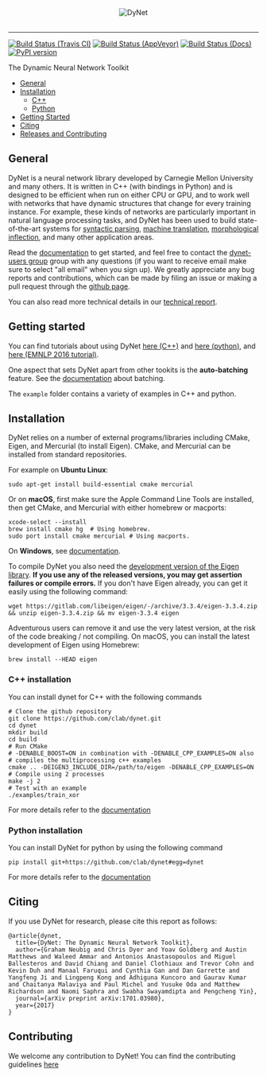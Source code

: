 <div align="center">
  <img alt="DyNet" src="doc/source/images/dynet_logo.png"><br><br>
</div>

---

[![Build Status (Travis CI)](https://travis-ci.org/clab/dynet.svg?branch=master)](https://travis-ci.org/clab/dynet)
[![Build Status (AppVeyor)](https://ci.appveyor.com/api/projects/status/github/clab/dynet?svg=true)](https://ci.appveyor.com/project/danielh/dynet-c3iuq)
[![Build Status (Docs)](https://readthedocs.org/projects/dynet/badge/?version=latest)](http://dynet.readthedocs.io/en/latest/)
[![PyPI version](https://badge.fury.io/py/dyNET.svg)](https://badge.fury.io/py/dyNET)

The Dynamic Neural Network Toolkit

- [General](#general)
- [Installation](#installation)
  - [C++](#c-installation)
  - [Python](#python-installation)
- [Getting Started](#getting-started)
- [Citing](#citing)
- [Releases and Contributing](#releases-and-contributing)


## General

DyNet is a neural network library developed by Carnegie Mellon University and many others. It is written in C++ (with bindings in Python) and is designed to be efficient when run on either CPU or GPU, and to work well with networks that have dynamic structures that change for every training instance. For example, these kinds of networks are particularly important in natural language processing tasks, and DyNet has been used to build state-of-the-art systems for [syntactic parsing](https://github.com/clab/lstm-parser), [machine translation](https://github.com/neubig/lamtram), [morphological inflection](https://github.com/mfaruqui/morph-trans), and many other application areas.

Read the [documentation](http://dynet.readthedocs.io/en/latest/) to get started, and feel free to contact the [dynet-users group](https://groups.google.com/forum/#!forum/dynet-users) group with any questions (if you want to receive email make sure to select "all email" when you sign up). We greatly appreciate any bug reports and contributions, which can be made by filing an issue or making a pull request through the [github page](http://github.com/clab/dynet).

You can also read more technical details in our [technical report](https://arxiv.org/abs/1701.03980).

## Getting started

You can find tutorials about using DyNet [here (C++)](http://dynet.readthedocs.io/en/latest/tutorial.html#c-tutorial) and [here (python)](http://dynet.readthedocs.io/en/latest/tutorial.html#python-tutorial), and [here (EMNLP 2016 tutorial)](https://github.com/clab/dynet_tutorial_examples).

One aspect that sets DyNet apart from other tookits is the **auto-batching** feature. See the [documentation](http://dynet.readthedocs.io/en/latest/minibatch.html) about batching.

The `example` folder contains a variety of examples in C++ and python.


## Installation

DyNet relies on a number of external programs/libraries including CMake,
Eigen, and Mercurial (to install Eigen). CMake, and Mercurial can
be installed from standard repositories.

For example on **Ubuntu Linux**:

    sudo apt-get install build-essential cmake mercurial

Or on **macOS**, first make sure the Apple Command Line Tools are installed, then
get CMake, and Mercurial with either homebrew or macports:

    xcode-select --install
    brew install cmake hg  # Using homebrew.
    sudo port install cmake mercurial # Using macports.

On **Windows**, see [documentation](http://dynet.readthedocs.io/en/latest/install.html#windows-support).

To compile DyNet you also need the [development version of the Eigen
library](https://gitlab.com/libeigen/eigen). **If you use any of the
released versions, you may get assertion failures or compile errors.**
If you don't have Eigen already, you can get it easily using the
following command:

    wget https://gitlab.com/libeigen/eigen/-/archive/3.3.4/eigen-3.3.4.zip && unzip eigen-3.3.4.zip && mv eigen-3.3.4 eigen

Adventurous users can remove it and use the very latest version, at the risk of the code
breaking / not compiling. On macOS, you can install the latest development
of Eigen using Homebrew:


    brew install --HEAD eigen

### C++ installation

You can install dynet for C++ with the following commands

    # Clone the github repository
    git clone https://github.com/clab/dynet.git
    cd dynet
    mkdir build
    cd build
    # Run CMake
    # -DENABLE_BOOST=ON in combination with -DENABLE_CPP_EXAMPLES=ON also
    # compiles the multiprocessing c++ examples
    cmake .. -DEIGEN3_INCLUDE_DIR=/path/to/eigen -DENABLE_CPP_EXAMPLES=ON
    # Compile using 2 processes
    make -j 2
    # Test with an example
    ./examples/train_xor

For more details refer to the [documentation](http://dynet.readthedocs.io/en/latest/install.html#building)

### Python installation

You can install DyNet for python by using the following command

    pip install git+https://github.com/clab/dynet#egg=dynet

For more details refer to the [documentation](http://dynet.readthedocs.io/en/latest/python.html#installing-dynet-for-python)

## Citing

If you use DyNet for research, please cite this report as follows:

    @article{dynet,
      title={DyNet: The Dynamic Neural Network Toolkit},
      author={Graham Neubig and Chris Dyer and Yoav Goldberg and Austin Matthews and Waleed Ammar and Antonios Anastasopoulos and Miguel Ballesteros and David Chiang and Daniel Clothiaux and Trevor Cohn and Kevin Duh and Manaal Faruqui and Cynthia Gan and Dan Garrette and Yangfeng Ji and Lingpeng Kong and Adhiguna Kuncoro and Gaurav Kumar and Chaitanya Malaviya and Paul Michel and Yusuke Oda and Matthew Richardson and Naomi Saphra and Swabha Swayamdipta and Pengcheng Yin},
      journal={arXiv preprint arXiv:1701.03980},
      year={2017}
    }


## Contributing

We welcome any contribution to DyNet! You can find the contributing guidelines [here](http://dynet.readthedocs.io/en/latest/contributing.html)
